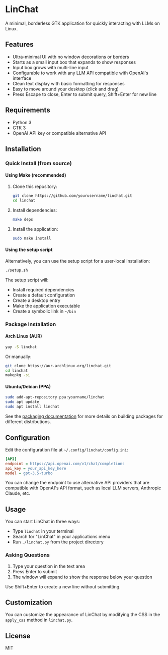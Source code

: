 # LinChat

A minimal, borderless GTK application for quickly interacting with LLMs on Linux.

## Features

- Ultra-minimal UI with no window decorations or borders
- Starts as a small input box that expands to show responses
- Input box grows with multi-line input
- Configurable to work with any LLM API compatible with OpenAI's interface
- Clean text display with basic formatting for responses
- Easy to move around your desktop (click and drag)
- Press Escape to close, Enter to submit query, Shift+Enter for new line

## Requirements

- Python 3
- GTK 3
- OpenAI API key or compatible alternative API

## Installation

### Quick Install (from source)

#### Using Make (recommended)

1. Clone this repository:
   ```bash
   git clone https://github.com/yourusername/linchat.git
   cd linchat
   ```

2. Install dependencies:
   ```bash
   make deps
   ```

3. Install the application:
   ```bash
   sudo make install
   ```

#### Using the setup script

Alternatively, you can use the setup script for a user-local installation:

```bash
./setup.sh
```

The setup script will:
- Install required dependencies
- Create a default configuration
- Create a desktop entry
- Make the application executable
- Create a symbolic link in `~/bin`

### Package Installation

#### Arch Linux (AUR)

```bash
yay -S linchat
```

Or manually:
```bash
git clone https://aur.archlinux.org/linchat.git
cd linchat
makepkg -si
```

#### Ubuntu/Debian (PPA)

```bash
sudo add-apt-repository ppa:yourname/linchat
sudo apt update
sudo apt install linchat
```

See the [packaging documentation](pkg/README.md) for more details on building packages for different distributions.

## Configuration

Edit the configuration file at `~/.config/linchat/config.ini`:

```ini
[API]
endpoint = https://api.openai.com/v1/chat/completions
api_key = your_api_key_here
model = gpt-3.5-turbo
```

You can change the endpoint to use alternative API providers that are compatible with OpenAI's API format, such as local LLM servers, Anthropic Claude, etc.

## Usage

You can start LinChat in three ways:
- Type `linchat` in your terminal
- Search for "LinChat" in your applications menu
- Run `./linchat.py` from the project directory

### Asking Questions

1. Type your question in the text area
2. Press Enter to submit
3. The window will expand to show the response below your question

Use Shift+Enter to create a new line without submitting.

## Customization

You can customize the appearance of LinChat by modifying the CSS in the `apply_css` method in `linchat.py`.

## License

MIT
